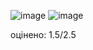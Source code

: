 ![image](https://github.com/MykhailoRp/Laboratory_works/assets/121835146/9407450a-41ad-4dae-ad8e-5506e2e14cf1)
![image](https://github.com/MykhailoRp/Laboratory_works/assets/121835146/5b1c2259-022c-47b3-9e43-b2336b451a1c)

оцінено: 1.5/2.5
